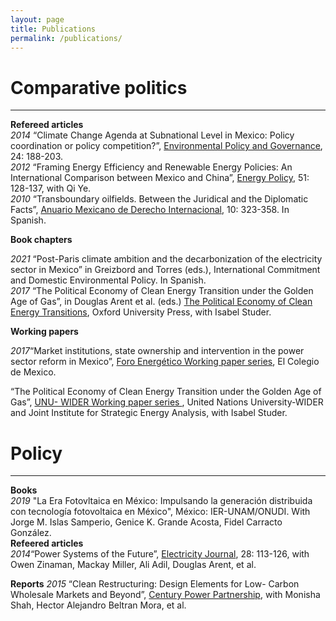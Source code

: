 ```yaml
---
layout: page
title: Publications
permalink: /publications/
---
```



# Comparative politics
-----------
**Refereed articles**
<br />
_2014_ “Climate Change Agenda at Subnational Level in Mexico: Policy coordination or policy competition?”, <a href="http://onlinelibrary.wiley.com/doi/10.1002/eet.1638/abstract">Environmental Policy and Governance</a>, 24: 188-203.
<br />
_2012_ “Framing Energy Efficiency and Renewable Energy Policies: An International Comparison between Mexico and China”, <a href="http://onlinelibrary.wiley.com/doi/10.1002/eet.1638/abstract">Energy Policy</a>, 51: 128-137, with Qi Ye. <br />
_2010_ “Transboundary oilfields. Between the Juridical and the Diplomatic Facts”, <a href="https://revistas.juridicas.unam.mx/index.php/derecho-internacional/article/view/327">Anuario Mexicano de Derecho Internacional</a>, 10: 323-358. In Spanish.

**Book chapters**

_2021_	“Post-Paris climate ambition and the decarbonization of the electricity sector in Mexico” in Greizbord and Torres (eds.), International Commitment and Domestic Environmental Policy. In Spanish.
<br />
_2017_	“The Political Economy of Clean Energy Transition under the Golden Age of Gas”, in Douglas Arent et al. (eds.) <a href="https://global.oup.com/academic/product/the-political-economy-of-clean-energy-transitions-9780198802242?cc=gb&lang=en&"> The Political Economy of Clean Energy Transitions</a>, Oxford University Press, with Isabel Studer.
<br />

**Working papers**

_2017_“Market institutions, state ownership and intervention in the power sector reform in Mexico”, <a href="http://programaenergia.colmex.mx/index.php/publicaciones/foro-energetico"> Foro Energético Working paper series</a>, El Colegio de Mexico.

“The Political Economy of Clean Energy Transition under the Golden Age of Gas”, <a href="https://www.wider.unu.edu/sites/default/files/wp2016-33.pdf">UNU- WIDER Working paper series </a>, United Nations University-WIDER and Joint Institute for Strategic Energy Analysis, with Isabel Studer.

# Policy
-----------

**Books**
<br />
_2019_ "La Era Fotovltaica en México: Impulsando la generación distribuida con tecnología fotovoltaica en México", México: IER-UNAM/ONUDI. With Jorge M. Islas Samperio, Genice K. Grande Acosta, Fidel Carracto González. 
<br />
**Refeered articles**
<br />
_2014_“Power Systems of the Future”, <a href="http://www.nrel.gov/docs/fy15osti/62611.pdfThe">Electricity Journal</a>, 28: 113-126, with Owen Zinaman, Mackay Miller, Ali Adil, Douglas Arent, et al.
<br />

**Reports**
_2015_ “Clean Restructuring: Design Elements for Low- Carbon Wholesale Markets and Beyond”, <a href= "http://www.nrel.gov/docs/fy16osti/66105.pdf21t">Century Power Partnership</a>, with Monisha Shah, Hector Alejandro Beltran Mora, et al.
